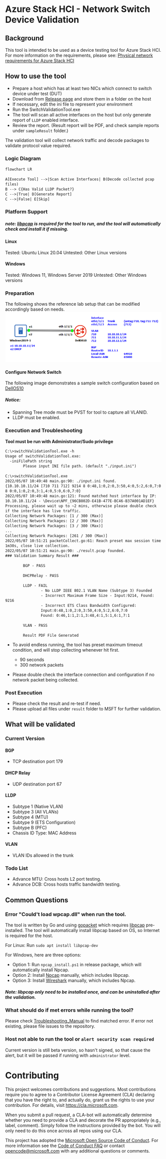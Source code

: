 #  Azure Stack HCI - Network Switch Device Validation

## Background

This tool is intended to be used as a device testing tool for Azure Stack HCI. For more information on the requirements, please see: [Physical network requirements for Azure Stack HCI](https://docs.microsoft.com/en-us/azure-stack/hci/concepts/physical-network-requirements)

## How to use the tool

- Prepare a host which has at least two NICs which connect to switch device under test (DUT)
- Download from [Release page](https://github.com/microsoft/AzureStackHCI-Network-Switch-Validation/releases) and store them in a folder on the host
- If necessary, edit the ini file to represent your environment
- Run the SwitchValidationTool.exe
- The tool will scan all active interfaces on the host but only generate report of `LLDP` enabled interface.
- Review the report. (Result report will be PDF, and check sample reports under `sampleResult` folder.)

The validation tool will collect network traffic and decode packages to validate protocol value required. 

### Logic Diagram
```mermaid
flowchart LR

A[Execute Tool] -->|Scan Active Interfaces| B(Decode collected pcap files)
B --> C{Has Valid LLDP Packet?}
C -->|True| D[Generate Report]
C -->|False| E[Skip]
```

### Platform Support

##### note: [libpcap](https://www.tcpdump.org/) is required for the tool to run, and the tool will automatically check and install it if missing.

#### Linux

Tested: Ubuntu Linux 20.04
Untested: Other Linux versions

#### Windows

Tested: Windows 11, Windows Server 2019
Untested: Other Windows versions

### Preparation

The following shows the reference lab setup that can be modified accordingly based on needs.
![Reference Lab Setup](./images/switchValidationLab01.png)

#### Configure Network Switch

The following image demonstrates a sample switch configuration based on [DellOS10](./switchReferenceConfig/Dell_OS10.conf)

##### Notice:

- Spanning Tree mode must be PVST for tool to capture all VLANID.
- LLDP must be enabled.


### Execution and Troubleshooting

**Tool must be run with Administrator/Sudo privilege**

```
C:\>switchValidationTool.exe -h
Usage of switchValidationTool.exe:
  -iniFilePath string
        Please input INI file path. (default "./input.ini")

C:\>switchValidationTool.exe
2022/05/07 10:49:48 main.go:90: ./input.ini found.
{10.10.10.11/24 [710 711 712] 9214 8 0:48,1:0,2:0,3:50,4:0,5:2,6:0,7:0 8 0:0,1:0,2:0,3:1,4:0,5:0,6:0,7:0}
2022/05/07 10:49:48 main.go:121: Found matched host interface by IP: 10.10.10.11/24 - \Device\NPF_{96CB802D-E41B-477E-BC46-B37A001AD1EF}
Processing, please wait up to ~2 mins, otherwise please double check if the interface has live traffic.
Collecting Network Packages: [1 / 300 (Max)]
Collecting Network Packages: [2 / 300 (Max)]
Collecting Network Packages: [3 / 300 (Max)]
...
Collecting Network Packages: [261 / 300 (Max)]
2022/05/07 10:51:21 packetCollect.go:61: Reach preset max session time 1m30s, close live collection.
2022/05/07 10:51:21 main.go:90: ./result.pcap founded.
### Validation Summary Result ###

        BGP - PASS

        DHCPRelay - PASS

        LLDP - FAIL
                - No LLDP IEEE 802.1 VLAN Name (Subtype 3) Founded
                - Incorrect Maximum Frame Size - Input:9214, Found: 9216
                - Incorrect ETS Class Bandwidth Configured:
                Input:0:48,1:0,2:0,3:50,4:0,5:2,6:0,7:0
                Found: 0:46,1:1,2:1,3:48,4:1,5:1,6:1,7:1

        VLAN - PASS

        Result PDF File Generated
```

- To avoid endless running, the tool has preset maximum timeout condition, and will stop collecting whenever hit first.

  - 90 seconds
  - 300 network packets

- Please double check the interface connection and configuration if no network packet being collected.

### Post Execution

- Please check the result and re-test if need.
- Please upload all files under `result` folder to MSFT for further validation.


## What will be validated
### Current Version

#### BGP

- TCP destination port 179

#### DHCP Relay

- UDP destination port 67

#### LLDP

- Subtype 1 (Native VLAN)
- Subtype 3 (All VLANs)
- Subtype 4 (MTU)
- Subtype 9 (ETS Configuration)
- Subtype B (PFC)
- Chassis ID Type: MAC Address

#### VLAN

- VLAN IDs allowed in the trunk

### Todo List
- Advance MTU: Cross hosts L2 port testing.
- Advance DCB: Cross hosts traffic bandwidth testing.

## Common Questions

### Error "Could't load wpcap.dll" when run the tool.

The tool is written by Go and using [gopacket](https://pkg.go.dev/github.com/google/gopacket/pcap) which requires [libpcap](https://github.com/google/gopacket/blob/master/pcap/pcap_windows.go) pre-installed. The tool will automatically install libpcap based on OS, so Internet is required for the host.

For Linux: Run `sudo apt install libpcap-dev`

For Windows, here are three options:
- Option 1: Run `npcap_install.ps1` in release package, which will automatically install Npcap.
- Option 2: Install [Npcap](https://npcap.com/) manually, which includes libpcap.
- Option 3: Install [Wireshark](https://www.wireshark.org/) manually, which includes Npcap.

##### Note: libpcap only need to be installed once, and can be uninstalled after the validation.

### What should do if met errors while running the tool?

Please check [Troubleshooting_Manual](./Troubleshooting_Manual.md) to find matched error. If error not existing, please file issues to the repository.

### Host not able to run the tool or `alert security scan required`

Current version is still beta version, so hasn't signed, so that cause the alert, but it will be passed if running with `administrator` level.

# Contributing

This project welcomes contributions and suggestions.  Most contributions require you to agree to a
Contributor License Agreement (CLA) declaring that you have the right to, and actually do, grant us
the rights to use your contribution. For details, visit https://cla.microsoft.com.

When you submit a pull request, a CLA-bot will automatically determine whether you need to provide
a CLA and decorate the PR appropriately (e.g., label, comment). Simply follow the instructions
provided by the bot. You will only need to do this once across all repos using our CLA.

This project has adopted the [Microsoft Open Source Code of Conduct](https://opensource.microsoft.com/codeofconduct/).
For more information see the [Code of Conduct FAQ](https://opensource.microsoft.com/codeofconduct/faq/) or
contact [opencode@microsoft.com](mailto:opencode@microsoft.com) with any additional questions or comments.
